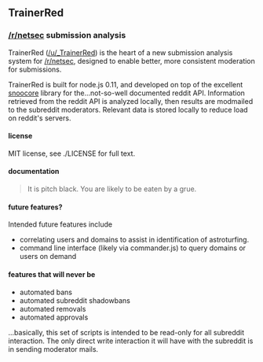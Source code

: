 ## TrainerRed

### [/r/netsec](https://reddit.com/r/netsec) submission analysis

TrainerRed ([/u/_TrainerRed](https://reddit.com/u/_TrainerRed)) is the heart of a new submission analysis system for [/r/netsec](https://reddit.com/r/netsec),
designed to enable better, more consistent moderation for submissions.

TrainerRed is built for node.js 0.11, and developed on top of the excellent [snoocore](https://github.com/trevorsenior/snoocore) library for the...not-so-well documented reddit API.
Information retrieved from the reddit API is analyzed locally, then results are modmailed to the subreddit moderators.  Relevant data is stored locally to reduce load on reddit's servers.

#### license

MIT license, see ./LICENSE for full text.

#### documentation

> It is pitch black. You are likely to be eaten by a grue.

#### future features?

Intended future features include

- correlating users and domains to assist in identification of astroturfing.
- command line interface (likely via commander.js) to query domains or users on demand

#### features that will never be

- automated bans
- automated subreddit shadowbans
- automated removals
- automated approvals

...basically, this set of scripts is intended to be read-only for all subreddit interaction.
The only direct write interaction it will have with the subreddit is in sending moderator mails.
